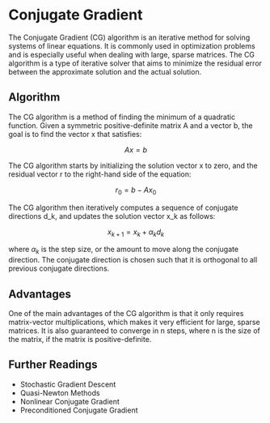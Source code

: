 # Conjugate Gradient

The Conjugate Gradient (CG) algorithm is an iterative method for solving systems of linear equations. It is commonly used in optimization problems and is especially useful when dealing with large, sparse matrices. The CG algorithm is a type of iterative solver that aims to minimize the residual error between the approximate solution and the actual solution. 

## Algorithm

The CG algorithm is a method of finding the minimum of a quadratic function. Given a symmetric positive-definite matrix A and a vector b, the goal is to find the vector x that satisfies:

$$Ax = b$$

The CG algorithm starts by initializing the solution vector x to zero, and the residual vector r to the right-hand side of the equation:

$$r_0 = b - Ax_0$$

The CG algorithm then iteratively computes a sequence of conjugate directions d_k, and updates the solution vector x_k as follows:

$$x_{k+1} = x_k + \alpha_k d_k$$

where $\alpha_k$ is the step size, or the amount to move along the conjugate direction. The conjugate direction is chosen such that it is orthogonal to all previous conjugate directions. 

## Advantages

One of the main advantages of the CG algorithm is that it only requires matrix-vector multiplications, which makes it very efficient for large, sparse matrices. It is also guaranteed to converge in n steps, where n is the size of the matrix, if the matrix is positive-definite. 

## Further Readings

- Stochastic Gradient Descent
- Quasi-Newton Methods
- Nonlinear Conjugate Gradient
- Preconditioned Conjugate Gradient
